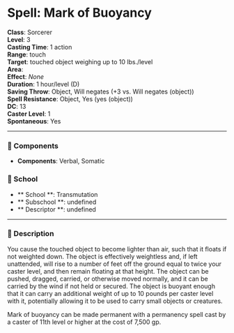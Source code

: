 
# Spell: Mark of Buoyancy
**Class**: Sorcerer  
**Level**: 3  
**Casting Time**: 1 action  
**Range**: touch  
**Target**: touched object weighing up to 10 lbs./level  
**Area**:   
**Effect**: _None_  
**Duration**: 1 hour/level (D)  
**Saving Throw**: Object, Will negates (+3 vs. Will negates (object))  
**Spell Resistance**: Object, Yes (yes (object))  
**DC**: 13  
**Caster Level**: 1  
**Spontaneous**: Yes

---

### 🔮 Components
- **Components**: Verbal, Somatic

### 🏫 School
- ** School **: Transmutation
- ** Subschool **: undefined
- ** Descriptor **: undefined
---

### 📜 Description
You cause the touched object to become lighter than air, such that it floats if not weighted down. The object is effectively weightless and, if left unattended, will rise to a number of feet off the ground equal to twice your caster level, and then remain floating at that height. The object can be pushed, dragged, carried, or otherwise moved normally, and it can be carried by the wind if not held or secured. The object is buoyant enough that it can carry an additional weight of up to 10 pounds per caster level with it, potentially allowing it to be used to carry small objects or creatures.

Mark of buoyancy can be made permanent with a permanency spell cast by a caster of 11th level or higher at the cost of 7,500 gp.
